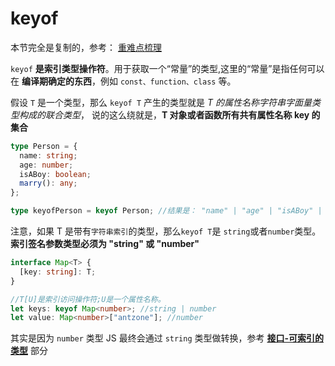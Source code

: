 # keyof

本节完全是复制的，参考： [重难点梳理](https://xiaozhuanlan.com/topic/6703895421)

`keyof` **是索引类型操作符**。用于获取一个“常量”的类型,这里的“常量”是指任何可以在 **编译期确定的东西**，例如 `const、function、class` 等。

假设 `T` 是一个类型，那么 `keyof T` 产生的类型就是 _T 的属性名称字符串字面量类型构成的联合类型_， 说的这么绕就是，**T 对象或者函数所有共有属性名称 key 的集合**

```ts
type Person = {
  name: string;
  age: number;
  isABoy: boolean;
  marry(): any;
};

type keyofPerson = keyof Person; //结果是： "name" | "age" | "isABoy" | "marry";
```

注意，如果 T 是带有`字符串索引`的类型，那么`keyof T`是 `string`或者`number`类型。 **索引签名参数类型必须为 "string" 或 "number"**

```ts
interface Map<T> {
  [key: string]: T;
}

//T[U]是索引访问操作符;U是一个属性名称。
let keys: keyof Map<number>; //string | number
let value: Map<number>["antzone"]; //number
```

其实是因为 `number` 类型 JS 最终会通过 `string` 类型做转换，参考 **[接口-可索引的类型](./接口.md#可索引的类型)** 部分
